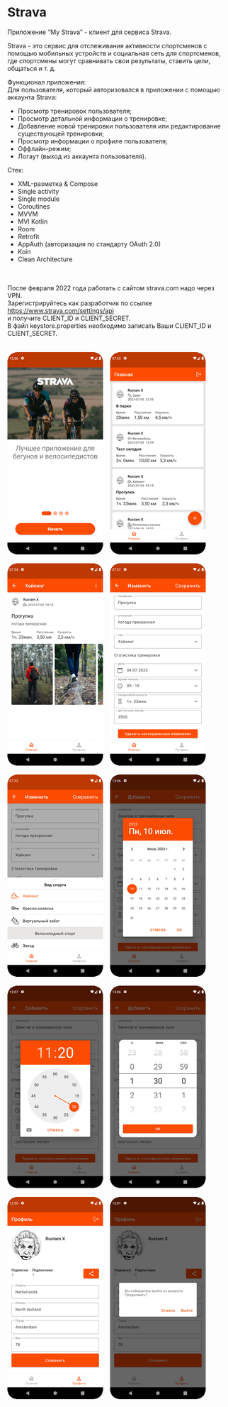 # Strava
Приложение “My Strava” - клиент для сервиса Strava.<br/>

Strava - это сервис для отслеживания активности спортсменов с помощью мобильных устройств и социальная сеть для спортсменов,<br/>
где спортсмены могут сравнивать свои результаты, ставить цели, общаться и т. д.<br/>

Функционал приложения:<br/>
Для пользователя, который авторизовался в приложении с помощью аккаунта Strava:<br/>

- Просмотр тренировок пользователя;
- Просмотр детальной информации о тренировке;
- Добавление новой тренировки пользователя или редактирование существующей тренировки;
- Просмотр информации о профиле пользователя;
- Оффлайн-режим;
- Логаут (выход из аккаунта пользователя).

Стек:
- XML-разметка & Compose
- Single activity
- Single module
- Coroutines
- MVVM
- MVI Kotlin
- Room
- Retrofit
- AppAuth (авторизация по стандарту OAuth 2.0)
- Koin
- Clean Architecture

<br/>
<br/>
После февраля 2022 года работать с сайтом strava.com надо через VPN.<br/>
Зарегистрируйтесь как разработчик по ссылке <a href="https://www.strava.com/settings/api">https://www.strava.com/settings/api</a><br/>
и получите CLIENT_ID и CLIENT_SECRET.<br/>
В файл keystore.properties необходимо записать Ваши CLIENT_ID и CLIENT_SECRET.<br/>

<br/>
<br/>

<kbd>
  <img src="/screenshots/OnBoarding.png"> 
</kbd>
&#160;
<kbd>
  <img src="/screenshots/Training_list.png"> 
</kbd>

<br/>
<br/>

<kbd>
  <img src="/screenshots/Training_detail.png"> 
</kbd>
&#160;
<kbd>
  <img src="/screenshots/Training_edit.png"> 
</kbd>

<br/>
<br/>

<kbd>
  <img src="/screenshots/Sport_picker.png"> 
</kbd>
&#160;
<kbd>
  <img src="/screenshots/Date_picker.png"> 
</kbd>

<br/>
<br/>

<kbd>
  <img src="/screenshots/Time_picker.png"> 
</kbd>
&#160;
<kbd>
  <img src="/screenshots/Duration_picker.png"> 
</kbd>

<br/>
<br/>

<kbd>
  <img src="/screenshots/Profile.png"> 
</kbd>
&#160;
<kbd>
  <img src="/screenshots/Logout.png"> 
</kbd>

<br/>
<br/>

 